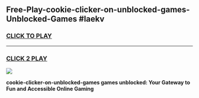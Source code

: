 
## Free-Play-cookie-clicker-on-unblocked-games-Unblocked-Games #laekv
<h3>
<a href="https://news.freeplayer.one?title=cookie-clicker-on-unblocked-games&ref=8M">CLICK TO PLAY</a></h3>
<hr>

<h3>
<a href="https://news.freeplayer.one?title=cookie-clicker-on-unblocked-games&ref=8M">CLICK 2 PLAY</a>
  
</h3>

<a href="https://news.freeplayer.one?title=cookie-clicker-on-unblocked-games&ref=8M"><img src="https://clearcache.store/games.png"></a>


**cookie-clicker-on-unblocked-games games unblocked: Your Gateway to Fun and Accessible Online Gaming**
